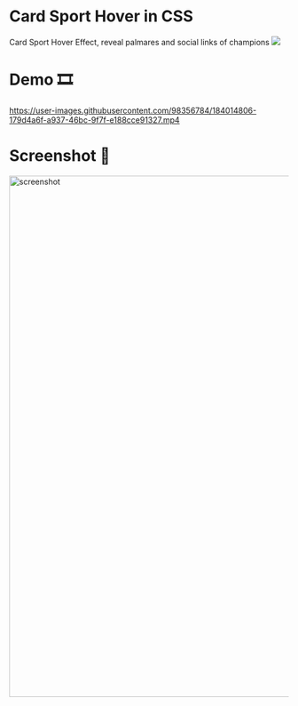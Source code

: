 # Card Sport Hover in CSS
Card Sport Hover Effect, reveal palmares and social links of champions <img src="https://img.shields.io/badge/CSS3-1572B6?style=for-the-badge&logo=css3&logoColor=white">

# Demo 🎞️
https://user-images.githubusercontent.com/98356784/184014806-179d4a6f-a937-46bc-9f7f-e188cce91327.mp4

# Screenshot 📸
<img width="938" alt="screenshot" src="https://user-images.githubusercontent.com/98356784/184006349-a360fd21-cd85-4319-b811-9294cd3101c8.png">
